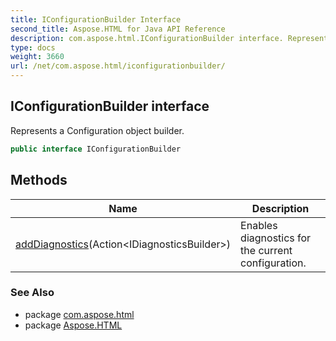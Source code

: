 ```yaml
---
title: IConfigurationBuilder Interface
second_title: Aspose.HTML for Java API Reference
description: com.aspose.html.IConfigurationBuilder interface. Represents a Configuration object builder
type: docs
weight: 3660
url: /net/com.aspose.html/iconfigurationbuilder/
---
```

## IConfigurationBuilder interface

Represents a Configuration object builder.

```java
public interface IConfigurationBuilder
```

## Methods

| Name | Description |
| --- | --- |
| [addDiagnostics](../../com.aspose.html/iconfigurationbuilder/adddiagnostics/)(Action&lt;IDiagnosticsBuilder&gt;) | Enables diagnostics for the current configuration. |

### See Also

* package [com.aspose.html](../../com.aspose.html/)
* package [Aspose.HTML](../../)

